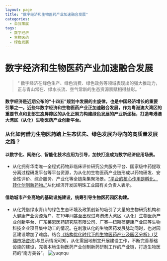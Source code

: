 ```yaml
---
layout: page
title: "数字经济和生物医药产业加速融合发展"
categories:
  - 自我策展
tags:
  - 数字经济
  - 生物医药
  - 绿色发展
---
```


# 数字经济和生物医药产业加速融合发展
> “ 数字经济在绿色生产、绿色消费、绿色政务等领域表现出的强大推动力，正与青山常在、绿水长流、空气常新的生态资源禀赋相得益彰。“

#### 数字经济是近期公布的“十四五”规划中发展的主旋律，也是中国经济增长的重要引擎之一。近些年数字经济和生物医药产业正加速融合发展，作为粤港澳大湾区的重要节点和北部生态屏障区的从化正努力构建绿色发展的产业新坐标，打造粤港澳大湾区（从化）生物医药产业创新平台。

### 从化如何借力生物医药踏上生态优先、绿色发展为导向的高质量发展之路？
#### 以数字化、网络化、智能化技术应用为引导，加快打造成为数字经济应用场景。
- 从化拥有华南唯一全程式药物非临床评价研究公共服务平台、国家级中药提取分离过程研发平台等平台资源，为从化的生物医药产业链形成以药物研发、安全性评价、综合服务、产业化等全链条集聚场景。[“平台的核心作用是孵化、转化创制新药物。”](https://gz.house.ifeng.com/news/2020_10_15-53308332_0.shtml)从化经济开发区明珠工业园有关负责人表示。

#### 借助城市产业高地的基础设施建设，统筹引导生物医药园区构建。
- 从化凭借绿水青山的绿色生态环境及政策创新的吸引了大量的生物研究机构和大健康产业资源落户，在19年间甚至出现过粤港澳大湾区（从化）生物医药产业创新平台、广东莱恩医药研究院有限公司、广赛—纽斯葆健康产业园等生物科技企业项目集中动工的情况。在刺激从化的生物医药发展脉动同时，也对园区建设增加了难度。结合[《结构优化时代下的生物医药产业及园区分析》(艾瑞市场咨询)](http://report.iresearch.cn/content/2019/07/295637.shtml)与显示情况可知，从化需因地制宜开展建设工作，不断完善基础设施的建设，完善本地生物医药产业创制新药研制工作的产业链，打造生物医药的“南方美谷”。
![yuqnqu](https://gitee.com/jiayichen/capstone-project/raw/master/images/%E7%94%9F%E7%89%A9%E5%8C%BB%E8%8D%AF%E5%9B%AD%E5%8C%BA%E7%97%9B%E7%82%B9.png)